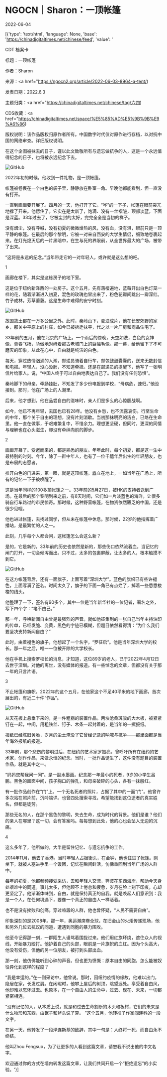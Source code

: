 # NGOCN｜Sharon：一顶帐篷

2022-06-04

[{'type': 'text/html', 'language': None, 'base': 'https://chinadigitaltimes.net/chinese/feed', 'value': '

CDT 档案卡

标题：一顶帐篷

作者：Sharon

来源：<a href="https://ngocn2.org/article/2022-06-03-8964-a-tent/)

发表日期：2022.6.3

主题归类：<a href="https://chinadigitaltimes.net/chinese/tag/六四)

CDS收藏：<a href="https://chinadigitaltimes.net/space/%E5%85%AD%E5%9B%9B%E9%A6%86)

版权说明：该作品版权归原作者所有。中国数字时代仅对原作进行存档，以对抗中国的网络审查。详细版权说明。





在这个企图被抹去的日子，谨以此文致敬所有与遗忘做抗争的人，这是一个永远值得纪念的日子，也将被永远纪念下去。

![GitHub](https://chinadigitaltimes.net/chinese/files/2022/06/image-1654343565143.png)

2022年初的时候，他收到一件礼物，是一顶帐篷。

帐篷被卷裹在一个白色的袋子里，静静放在卧室一角。早晚他都能看到，但一直没有打开。

一直到画廊要开展了。四月的一天，他打开了它。“哗”的一下子，帐篷在眼前突兀地撑了开来。他愣住了。它实在是太新了，饱满、没有一丝褶皱，顶部淡蓝，下面是深蓝。33年过去了，它被尘封的太好，完完全全是当初的样子。

没有烟尘，没有呼喊，没有初夏的微微燥热的风，没有血，没有泪，眼前只是一顶平静的帐篷。在最后的那个黎明，它被一对来自西安的大学生情侣，细致地卷裹起来。在灯光熄灭后的一片黑暗中，在生与死的界限前，从全世界最大的广场，被带了出来。

“这将是永远的纪念。”当年带走它的一对年轻人，或许就是这么想的吧。

1

画廊在楼下，其实是这栋房子的地下室。

这是位于纽约新泽西的一处房子。这个五月，先有落樱遍地，蓝莓开出白色灯笼一样的花，随着渐渐进入初夏，混色的玫瑰也冒出来了，粉色花瓣间跳出一瓣深红。竹子成林，芳草萋萋。这是生命中难得的安宁时刻。

![GitHub](https://chinadigitaltimes.net/chinese/files/2022/06/image-1654343582832.png)

故国故土都在一万多公里之外。此时，秦岭山下，麦浪成片，他在长安郊野的家乡，那关中平原上的村庄，如今已被拆迁抹平，代之以一片厂房和商品住宅了。

33年前的五月，他在北京的广场上。一个雨后的傍晚，天空如洗，白色的女神像，青春飞扬，骄傲地对峙着那古老城门上的巨幅毛像。那一幕，给他留下了不可磨灭的印象，从此在心中，自由就是纯洁的白色。

每天，穿过热情汹涌的人潮，邮递员骑着自行车，邮包鼓鼓囊囊的，送来无数封信和电报。年轻人，没心没肺，不知道牵挂。还是在邮递员的提醒下，他写了一张明信片给家人。说，“中国人终于可以自由地表达自己了。我们没有任何恐惧”。

秦岭脚下的母亲，牵肠挂肚，不知发了多少份电报到学校，“母病危，速归。”他没接到。那时，他在广场上的人潮里。

后来，他才想到，他在品尝自由的滋味时，亲人们是多么的心惊胆战啊。

如今，他已不再年轻，去国也已有28年。他没有乡愁，也不流露哀伤。行至生命的中年，那个关于自由的理想，没有片刻消歇。当初那抹明亮的洁白，已烙在生命里。他一直在做事，于艰难繁复中，不惜余力。理想更坚硬，但同时，更深的同情与理解也在心头滋生，却没有牵绊向前的脚步。

2

画廊开幕了。受邀而来的，都是熟悉的朋友。年年此时，每个初夏，都是这一生中最特别的时刻。今年，除了一群中年人，也有了一位千禧年后出生的年轻朋友，也是布展的志愿者。

推开白色的门进来，第一眼，就是这顶帐篷。矗立在地上，一如当年在广场上，所有的记忆一下子被唤醒了。

这是当年同样的100多顶帐篷之一。33年前的5月27日，被HK的支持者送到广场。在最后的那个黎明到来之前，有8天时间，它们如一片淡蓝色的海洋，让很多骑自行车路过的市民惊奇。那时候，这种野营帐篷，在物资依然匮乏的中国，还是很少见哩。

他也进过帐篷，去找过同学，但从未在帐篷中休息。那时候，22岁的他指挥着广播站，是最繁忙的人之一。

此刻，几乎每个人都会问，这帐篷怎么会这么新？

是的，它是新的，33年前的历史也依然是新的，那些伤口依然流着血。当记忆的闸门打开，一切会倾泻而出。只不过，太多的包裹屏蔽，让太多的人，根本触摸不到它。

![GitHub](https://chinadigitaltimes.net/chinese/files/2022/06/image-1654343599266.png)

在这方帐篷背后，还有一面旗子，上面写着“深圳大学”。蓝色的旗帜已有些许褪色，上面写满了签名。时间太久了，旗子的下面一角已有点烂了，掉着一些悉悉梭梭的线头。

他整理了一下，签名有90多个，其中一位是当年新华社的一位记者，署名之外，写下四个字：“笔不由己。”

那一年，呼唤新闻自由曾是最强烈的声音。就如他征集到的一张自己当年主持油印的传单，已经发脆、变黄，黑色的字迹已模糊，但题目依然看得清：“为什么我们要坚决支持新闻自由？”

此时，由着褪色的旗子，他想起了一个名字，“罗征启”。他是当年深圳大学的校长。那一年之后，唯一一位被开除的大学校长。

他在手机上搜索罗校长的消息，才知道，这位89岁的老人，已于2022年4月12日去世于深圳。对他的离世，没有媒体的报道。有一些悼念的文章，但都没有关于那一年的只言片语。

3

不止帐篷和旗帜。2022年的这个五月，在他家这个不足40平米的地下画廊，首次展出的，有近二十件“作品”。

![GitHub](https://chinadigitaltimes.net/chinese/files/2022/06/image-1654343621350.png)

从天花板上悬垂下来的，是一件粗粝的装置作品。两块沧桑斑驳的大木板，被紧紧钉在一起，中间，用粗铁丝、钉子、木条一起封着的，是当年的一摞报纸。

报纸已经陈旧黄脆，岁月的尘土淹没了它曾经记录的呐喊与抗争——那里面都是当年海外报纸的报道。

33年前，那个悲伤的黎明过后，在纽约的艺术家罗振亮，曾呼吁所有在纽约的艺术家，创作作品，来做永恒的纪念。当时，一批作品诞生了，这件没有题目的装置作品，就是其中之一。

“妈妈您帮我问一问”。是一副水墨画。纪念那一年最小的死者，9岁的小学生吕鹏。黑色的画面中间，孩子胸口的弹孔，和母亲破碎的心头，各有一抹殷红。

有一批作品创作在“门”上。一个无名死者的照片，占据了其中的一面“门”。他曾许多次站在照片前，沉吟端详。也曾四处搜索寻找，希望能找到这位逝者的真实姓名，但都是徒劳。

那些无名的人，在那个黑色的黎明，失去生命，成为时代的背景。他们是谁？他们的亲人在哪里？这一切，会有答案吗。每每想到此处，他的心也会坠入无边的沉痛。

4

这么多年了，他所做的，大半是留住记忆、与遗忘抗争的工作。

2014年11月，他去了香港。当时年轻人占据街头，在金钟，他也住进了帐篷。刚坐下，就被人塞进手里一个饭团，记忆在瞬间鲜活，仿佛重回到当年广场的人群中。

每年的初夏，他都频频接受采访，去和年轻人交流，奔波在东西海岸，帮助今天身处艰难中的同道。事儿太多，但他顾不上倦怠和疲惫，岁月在脸上刻下印痕，心却更坚定了。他渐渐体味到，自由，就是保持真正的自我。就是唤起人们意识到：我是一个人，在任何境遇下，要像一个真正的自由人一样活着。

也不是没有挫败和创痛。穿过喧嚣的人群，他也曾怀疑，“人民不需要自由”。

印象深刻的是2008年。那一年，奥运潮席卷全球，在旧金山的火炬传递现场，他和另外几位去抗议的同道，遭遇到同胞的暴力围攻。

他至今记得那一刻，一群陌生人谩骂着围拢过来。他们用红旗环绕，遮住众人的视线，开始暴力殴打。他护着自己的头部，眼前是一片旗帜的血红。因为个头高大，他没有受伤，但他的另一位朋友，被打到头部出血。

那一刻，他仿佛能听到心碎的声音。但也更为愤慨：原本自由的同胞，怎么能被奴役异化到这样的程度？

“我是幸运的。”在一则采访中，他曾说。那时，因纽约疫情的缘故，他难以出门，隐居在家，长发过肩。在闲暇时，他攀上屋后的树顶，眺望远处。享受着自由风，他却难以忘怀过去。也原本，在一个自由人的生命中，过去、现在、未来，一切都紧密相连。

“没有记忆的人，从本质上说，就是和过去生命割断的木头和板材，它们的未来是什么物形和东西，由锯子和斧头说了算。 ”这个五月，他转推了作家阎连科的一段文字。

在另一天，他转发了一段泽连斯基的致辞，其中一句是：人终将一死，而自由永不终结。

他叫Zhou Fengsuo，为了让更多的人看到这篇文章，请恕我不说出他的中文名字。

欢迎通过你的方式在墙内转发这篇文章，让我们共同开启一个“拒绝遗忘”的小实验。'}]